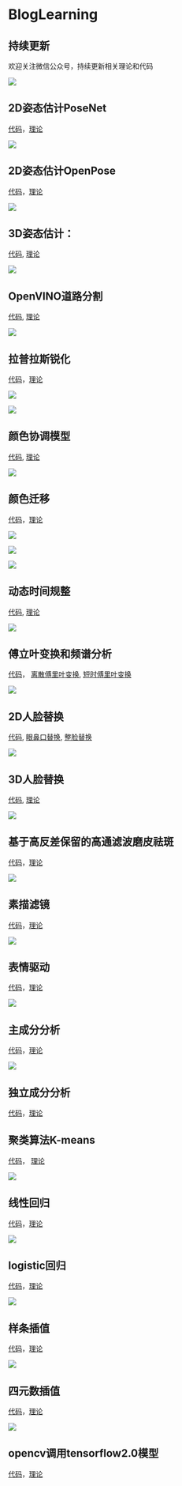 # BlogLearning
## 持续更新
欢迎关注微信公众号，持续更新相关理论和代码

![](https://img-blog.csdnimg.cn/20200804205140462.jpg?x-oss-process=image/watermark,type_ZmFuZ3poZW5naGVpdGk,shadow_10,text_aHR0cHM6Ly9ibG9nLmNzZG4ubmV0L3piMTE2NTA0ODAxNw==,size_16,color_FFFFFF,t_70)

## 2D姿态估计PoseNet
[代码](https://github.com/1165048017/BlogLearning/tree/master/posenet)，[理论](https://mp.weixin.qq.com/s?__biz=MzU1NzU2MzcyMw==&mid=2247483864&idx=1&sn=3de09758fa2536bf836af83095b4b0ad&chksm=fc32abfccb4522ea29ffbac50bb6ca3f361d48ee0a818401975d8d1b585f3cb9e7376a42d72f&token=2041151839&lang=zh_CN#rd)

![](https://mmbiz.qpic.cn/mmbiz_png/e9lAmYolz6xzs6b4YR4LeKBZWuF8u9icuAAcMqNhwXcuyEHwZibPRUK2RgIJ5IbAxtgWxvWNtlLibLDTL8cO6SeTw/640?wx_fmt=png&tp=webp&wxfrom=5&wx_lazy=1&wx_co=1)

## 2D姿态估计OpenPose
[代码](https://github.com/1165048017/BlogLearning/tree/master/openpose)，[理论](https://mp.weixin.qq.com/s?__biz=MzU1NzU2MzcyMw==&mid=2247483921&idx=1&sn=69912cd2dce6272f2d0f3ac9c3773f90&chksm=fc32a835cb452123fde26faccb56421cf6d4945c5d3a16be85fae5e5d95ac5d784e577eedf29&token=2041151839&lang=zh_CN#rd)

![](https://mmbiz.qpic.cn/mmbiz_png/e9lAmYolz6zjc09A1Miavsn5ANBqM0CE02SfQZGNgzT5h4CRgoRS3xoDJkGHH0L6cFRjrjmoiaTnrsWcAUgFY9VQ/640?wx_fmt=png&tp=webp&wxfrom=5&wx_lazy=1&wx_co=1)

## 3D姿态估计：
[代码](https://github.com/1165048017/BlogLearning/tree/master/3Dpose),  [理论](http://mp.weixin.qq.com/s?__biz=MzU1NzU2MzcyMw==&mid=2247484001&idx=1&sn=2cfefb8f0a266321e8d1b1948f626ee9&chksm=fc32a845cb4521538e5d4c2a81853fcd301bb1e9b5dc8780acb1750a225af33a6c5af2e328f0&token=2041151839&lang=zh_CN#rd) 

![](https://mmbiz.qpic.cn/mmbiz_png/e9lAmYolz6woicmNPgyfodOictvXW54kd0tq6SEY3icfYaanHA57IEk9E8cfMujNpMMuOKlROaiabYY6c6xd2ZicYcw/640?wx_fmt=png&tp=webp&wxfrom=5&wx_lazy=1&wx_co=1)

## OpenVINO道路分割
[代码](https://github.com/1165048017/BlogLearning/tree/master/OpenVINO), [理论](https://mp.weixin.qq.com/s?__biz=MzU1NzU2MzcyMw==&mid=2247484027&idx=1&sn=d2471bd2adbe16a8367969089e900e10&chksm=fc32a85fcb452149ecaf59540fc5ec53365904425e937845238ab00e39b21fb941ed750e737f&token=826172642&lang=zh_CN#rd)

![](https://mmbiz.qpic.cn/mmbiz_png/e9lAmYolz6ynXrXDKuicAS2Nr9PVVDT4nRNSdbCNNeRzl0uZUJCdmkNht44PS4arGIh3xbUyQtIUW70f3vAHKeA/640?wx_fmt=png&tp=webp&wxfrom=5&wx_lazy=1&wx_co=1)

## 拉普拉斯锐化
[代码](https://github.com/1165048017/BlogLearning/tree/master/sharpenImage)，[理论](https://mp.weixin.qq.com/s?__biz=MzU1NzU2MzcyMw==&mid=2247483842&idx=1&sn=9b002f34f265b7f036567c6de7aab330&chksm=fc32abe6cb4522f09c8c42494dbe9a0f0072b1404bd0a524e1e209c32377e973c313669121d6&token=2041151839&lang=zh_CN#rd)

![](https://mmbiz.qpic.cn/mmbiz_png/e9lAmYolz6xMJxKBtJ93gE70Xlv5OugOd9TCh8D906H6DcooqVF1T5aU1qymVxvD3YgG0qfGJ8jxf3tic00wiaZQ/640?wx_fmt=png&tp=webp&wxfrom=5&wx_lazy=1&wx_co=1)

![](https://mmbiz.qpic.cn/mmbiz_png/e9lAmYolz6xMJxKBtJ93gE70Xlv5OugOI04CHAw5uajED4NAqTvZFtQ19dTrj6pMVPU46IDhRnu0X7oAOJp2Cw/640?wx_fmt=png&tp=webp&wxfrom=5&wx_lazy=1&wx_co=1)

## 颜色协调模型
[代码](https://github.com/1165048017/BlogLearning/tree/master/ColorHarmonization),  [理论](https://mp.weixin.qq.com/s?__biz=MzU1NzU2MzcyMw==&mid=2247483818&idx=1&sn=70a9b8fd98a9f5f753cf40f3bd940348&chksm=fc32ab8ecb452298121860a9e3d584e04f80de37d8ab287d799eeccb1318ffd6d57bb34581b1&token=2041151839&lang=zh_CN#rd)

![](https://mmbiz.qpic.cn/mmbiz_png/e9lAmYolz6yGbl01jgvWLeM4g0sCZllxueWydOy1xo3OWDmcGbhNsvQPpdfekDwTrtojHhOzq1cttFS9aCWtuQ/0?wx_fmt=png)

## 颜色迁移

[代码](https://github.com/1165048017/BlogLearning/tree/master/ColorTransfer)，[理论](https://mp.weixin.qq.com/s?__biz=MzU1NzU2MzcyMw==&mid=2247484038&idx=1&sn=6a9a21b5616011ffd4ba53cf37bfe23b&chksm=fc32a8a2cb4521b4e3c92fa58f52e1d8ab4f3fad033bcade9cd92c5384b3655394e685b7071c&token=912918227&lang=zh_CN#rd)

![](https://mmbiz.qpic.cn/mmbiz_png/e9lAmYolz6y64qLYsE5AqYKOOkg6vOLVgrkMZpyZ4CHMWByR6JL6w7s7wea2bunyfevCOOAh224dkicdQ3Xg7kw/640?wx_fmt=png&tp=webp&wxfrom=5&wx_lazy=1&wx_co=1)

![](https://mmbiz.qpic.cn/mmbiz_png/e9lAmYolz6y64qLYsE5AqYKOOkg6vOLVgzRiaAGWtQ7VTsD0mQShVsQ6CTXTE4y7GicK2E7ou7ug72ia6doomt3Aw/640?wx_fmt=png&tp=webp&wxfrom=5&wx_lazy=1&wx_co=1)

![](https://mmbiz.qpic.cn/mmbiz_png/e9lAmYolz6y64qLYsE5AqYKOOkg6vOLVgng6YL4vFqCX9QueVqZxZrTB6dibRsBTwDJf52rZXm2C4hkp4Ogv8qg/640?wx_fmt=png&tp=webp&wxfrom=5&wx_lazy=1&wx_co=1)

## 动态时间规整

[代码](https://github.com/1165048017/BlogLearning/tree/master/DTW),  [理论](https://mp.weixin.qq.com/s?__biz=MzU1NzU2MzcyMw==&mid=2247483836&idx=1&sn=cb31e3c8b4e256c1b6e0998d075008c7&chksm=fc32ab98cb45228e5ad1f1f44f62a6e7b0f3be18f0860a85f181df4bf31ab89620269e2796ab&token=2041151839&lang=zh_CN#rd) 

![](https://mmbiz.qpic.cn/mmbiz_png/e9lAmYolz6xMJxKBtJ93gE70Xlv5OugOE6WI2kNQdPQS7TAVuEBiaNPAImMOpg4Fz472zsQh6kiaOZGCapjaNnlA/640?wx_fmt=png&tp=webp&wxfrom=5&wx_lazy=1&wx_co=1)

## 傅立叶变换和频谱分析
[代码](https://github.com/1165048017/BlogLearning/tree/master/FFT)， [离散傅里叶变换](https://mp.weixin.qq.com/s?__biz=MzU1NzU2MzcyMw==&mid=2247483945&idx=1&sn=1c986b4e4893c2c6368e0b97e693e053&chksm=fc32a80dcb45211b1b4be700e38736ce2003d3852c07c23670230067484ac7d5510d0ea85c8d&token=2041151839&lang=zh_CN#rd), [短时傅里叶变换](http://mp.weixin.qq.com/s?__biz=MzU1NzU2MzcyMw==&mid=2247483949&idx=1&sn=a2c540310f3bb519f7ed84c225979336&chksm=fc32a809cb45211f1e934b90d384a4f07ac16b3ea16b89e120e411c4f3a5776bc9f631ea60f8&token=2041151839&lang=zh_CN#rd)

![](https://mmbiz.qpic.cn/mmbiz_png/e9lAmYolz6xOn3Qk9lB0SJ9jg8jjQEwgmzZfK4oXaBW74nN1f1IXYCWuCfOyDQDfVl2slaR7FoK7tqPicML34jQ/640?wx_fmt=png&tp=webp&wxfrom=5&wx_lazy=1&wx_co=1)


## 2D人脸替换
[代码](https://github.com/1165048017/BlogLearning/tree/master/FaceSwap_2D),  [眼鼻口替换](http://mp.weixin.qq.com/s?__biz=MzU1NzU2MzcyMw==&mid=2247483874&idx=1&sn=6af88d60a6d37074eb9fe5f4ade98a8a&chksm=fc32abc6cb4522d0be31c0dc05c85020a76cca97e1c2f542761e52e2dd39cea2aa92f6d24146&token=2041151839&lang=zh_CN#rd),  [整脸替换](http://mp.weixin.qq.com/s?__biz=MzU1NzU2MzcyMw==&mid=2247483883&idx=1&sn=32c89b7c8498f008a06db46be12a354c&chksm=fc32abcfcb4522d9754936fad132170175803944f8e11b2d13b0cf80224301e18ef0d6762d2d&token=2041151839&lang=zh_CN#rd)

![](https://mmbiz.qpic.cn/mmbiz_png/e9lAmYolz6zKtpskF7T1rZpticRIOdD4FYpY7nQrfhTUzFAibffBFIknNyy2sAeFibK2A4aiaFP9ko9uGgiaeicS7fGg/640?wx_fmt=png&tp=webp&wxfrom=5&wx_lazy=1&wx_co=1)

## 3D人脸替换
[代码](https://github.com/1165048017/BlogLearning/tree/master/PRNet_faceswap),  [理论](https://mp.weixin.qq.com/s?__biz=MzU1NzU2MzcyMw==&mid=2247483891&idx=1&sn=a0c658e02bb634d2ef3e1a94607537ca&chksm=fc32abd7cb4522c143d63ffd15e3950ffc2679995d076b9819052367f7428cca82bba52c897c&token=2041151839&lang=zh_CN#rd)

![](https://mmbiz.qpic.cn/mmbiz_png/e9lAmYolz6zVDvwIleicxPH35jBuNouPSia5T0ibGyDLxHkpJOqehibpqkjnmj1KK4vaIF3NnicAaRsPj5XAggBKkqQ/640?wx_fmt=png&tp=webp&wxfrom=5&wx_lazy=1&wx_co=1)


## 基于高反差保留的高通滤波磨皮祛斑
[代码](https://github.com/1165048017/BlogLearning/tree/master/HighPassSkinSmoothing)，[理论](http://mp.weixin.qq.com/s?__biz=MzU1NzU2MzcyMw==&mid=2247484017&idx=1&sn=979680d6d92ef8fa3a9cbd95295881e0&chksm=fc32a855cb452143cbabf1b576625d7a7e5ce03e6fbf4ed1cb34660060571db7aeaa4cfa724c&token=2041151839&lang=zh_CN#rd)

![](https://mmbiz.qpic.cn/mmbiz_png/e9lAmYolz6wbiaaDDNBL0NonfVO00vsQ8fic5GeKmkMGFR6MbduW690PMG6jRcgfhkzmmsAZEwIlibH7RDBXSvicDQ/640?wx_fmt=png&tp=webp&wxfrom=5&wx_lazy=1&wx_co=1)

## 素描滤镜
[代码](https://github.com/1165048017/BlogLearning/tree/master/PSPencilDraw)，[理论](https://mp.weixin.qq.com/s?__biz=MzU1NzU2MzcyMw==&mid=2247484007&idx=1&sn=acb19d4c52891021f46fd6ecc167bf99&chksm=fc32a843cb452155e2dd23a92b6613af47e854c0bd6e19a5a58912d0a5dac25faaa9b3901a6c&token=2041151839&lang=zh_CN#rd)

![](https://mmbiz.qpic.cn/mmbiz_png/e9lAmYolz6zs6cZQr4qnkTjK4ckuCxzbFZkUQ0MfPrGC5k7l1AUmEWUOx4nlCZwzYBgdFVMT2HRiaAtGZ4bWYSQ/640?wx_fmt=png&tp=webp&wxfrom=5&wx_lazy=1&wx_co=1)

## 表情驱动
[代码](https://github.com/1165048017/BlogLearning/tree/master/expression_driven)，[理论](https://mp.weixin.qq.com/s?__biz=MzU1NzU2MzcyMw==&mid=2247483973&idx=1&sn=9217e41476f5de1507e0f71838535553&chksm=fc32a861cb4521776e68a4e65420dfbab6fa3ad800e22fd5333b7ddca4500b02359d9765de0d&token=2041151839&lang=zh_CN#rd)

![](https://mmbiz.qpic.cn/mmbiz_gif/e9lAmYolz6wVL3X67khZEcTblVTswGriaibl6oFWhicXncHFjuG6PrbJpVubFO5E7GzGDiblib8aNzicN866D5DoH5xw/640?wx_fmt=gif&tp=webp&wxfrom=5&wx_lazy=1)

## 主成分分析
[代码](https://github.com/1165048017/BlogLearning/tree/master/PCA)，[理论](https://mp.weixin.qq.com/s?__biz=MzU1NzU2MzcyMw==&mid=2247483897&idx=1&sn=335fee084e249a870844f7da86a6fabc&chksm=fc32abddcb4522cbd0d88e307cf775552f143231b6f6a14bd69ba6a25839bd997e1ac4941d7f&token=2041151839&lang=zh_CN#rd)

![](https://mmbiz.qpic.cn/mmbiz_png/e9lAmYolz6z8UYUlvFicVcIkA9XP3XhUXmXSkthBGOQVfGHbon19ZibN0r9iareRVl0nFWibxDibUUcbT3ZEHDa4gkw/640?wx_fmt=png&tp=webp&wxfrom=5&wx_lazy=1&wx_co=1)

## 独立成分分析
[代码](https://github.com/1165048017/BlogLearning/tree/master/ICA)，[理论](http://mp.weixin.qq.com/s?__biz=MzU1NzU2MzcyMw==&mid=2247483800&idx=1&sn=ec129a05c1c7b84b1fd71fcf47dcdb11&chksm=fc32abbccb4522aaafc45bd10ceef121decf1f42665aef11963ac33d2eb67c4a3c264fb6ac6c&token=2041151839&lang=zh_CN#rd)

## 聚类算法K-means
[代码](https://github.com/1165048017/BlogLearning/tree/master/k-means)， [理论](https://mp.weixin.qq.com/s?__biz=MzU1NzU2MzcyMw==&mid=2247483919&idx=1&sn=25db17fb4eaf2334448a166683ea17c0&chksm=fc32a82bcb45213d1b2a56b9b2726d4c79b90f1cb2d95a58f31e894d3d8bc9711f04fa37ef2d&token=2041151839&lang=zh_CN#rd)

![](https://mmbiz.qpic.cn/mmbiz_png/e9lAmYolz6zjc09A1Miavsn5ANBqM0CE04lqB55412mLR8SdvQnstibvGBf1ZjEZCv9xnWabADym3JUz8AYQj0Wg/640?wx_fmt=png&tp=webp&wxfrom=5&wx_lazy=1&wx_co=1)

## 线性回归
[代码](https://github.com/1165048017/BlogLearning/tree/master/Linear%20regression)，[理论](https://mp.weixin.qq.com/s?__biz=MzU1NzU2MzcyMw==&mid=2247483846&idx=1&sn=b1aa2ab4165cce3a80eb399a6b7b0fbe&chksm=fc32abe2cb4522f41fba3920c8f7f1bfafea55274081983c868cf7156e604cb81490f092ea06&token=2041151839&lang=zh_CN#rd)

![](https://mmbiz.qpic.cn/mmbiz_png/e9lAmYolz6wicMaIWNPXQWic5UXYUu2fJIIVoowHymkqdRlZXGnwostic8ial3Co6ewvQYBhiaDIw6iaBwpwbMl4DPxQ/640?wx_fmt=png&tp=webp&wxfrom=5&wx_lazy=1&wx_co=1)

## logistic回归
[代码](https://github.com/1165048017/BlogLearning/tree/master/logistic%20regression)，[理论](https://mp.weixin.qq.com/s?__biz=MzU1NzU2MzcyMw==&mid=2247483852&idx=1&sn=be84a7e08e881c98d21aad15d9e2ba7d&chksm=fc32abe8cb4522fe1a4c6f93aad3d9c307a16fb6db3519bfea8ab03dbb5e94e35ce0f656e9ee&token=2041151839&lang=zh_CN#rd)

![](https://mmbiz.qpic.cn/mmbiz_png/e9lAmYolz6yibhkk6QoImu5kfGUiblv0L1HutSn22UDgZ4iaPbEtD4GZwV5yBKcImpDXIo1c5Nq5IwK5zgicOqF6Dw/640?wx_fmt=png&tp=webp&wxfrom=5&wx_lazy=1&wx_co=1)

## 样条插值
[代码](https://github.com/1165048017/BlogLearning/tree/master/splineinterp)，[理论](https://mp.weixin.qq.com/s?__biz=MzU1NzU2MzcyMw==&mid=2247483793&idx=1&sn=dd2c3ed20c192f3d748a84b7e51ee628&chksm=fc32abb5cb4522a308959890a94d81151fa594b36f0a788377da366c439046cda9160d50b3c8&token=2041151839&lang=zh_CN#rd)

![](https://mmbiz.qpic.cn/mmbiz_png/e9lAmYolz6y1dsSDobOY2NENtwswxpOczY101ntTtY3BQrUN5g32GSO3ficdlIy3ZMa2ias5ArVl11FeS4W8IMgg/640?wx_fmt=png&tp=webp&wxfrom=5&wx_lazy=1&wx_co=1)

## 四元数插值
[代码](https://github.com/1165048017/BlogLearning/tree/master/MotionInterpolation)，[理论](https://mp.weixin.qq.com/s?__biz=MzU1NzU2MzcyMw==&mid=2247483923&idx=1&sn=c9f98ed3b258cee996a7ad124fc96675&chksm=fc32a837cb4521215732ad386dda923c45108dad78a5219c8129e725e51241a8916650d99703&token=2041151839&lang=zh_CN#rd)

![](https://mmbiz.qpic.cn/mmbiz_png/e9lAmYolz6zjc09A1Miavsn5ANBqM0CE0ZTkdPp9jBHkxCYAkKvKzZo7DqgicqA5NMp8EYZHjX7Zpzqtsx4SJ0Ag/640?wx_fmt=png&tp=webp&wxfrom=5&wx_lazy=1&wx_co=1)

## opencv调用tensorflow2.0模型
[代码](https://github.com/1165048017/BlogLearning/tree/master/OpencvTensorflow2)，[理论](https://mp.weixin.qq.com/s?__biz=MzU1NzU2MzcyMw==&mid=2247484019&idx=1&sn=8a5b4286393da84f2c80690962d75e4c&chksm=fc32a857cb4521410913537bc56cafc45328a0a8e819855f443b2eb7fca85fb38f54bab94ca9&token=2041151839&lang=zh_CN#rd)


